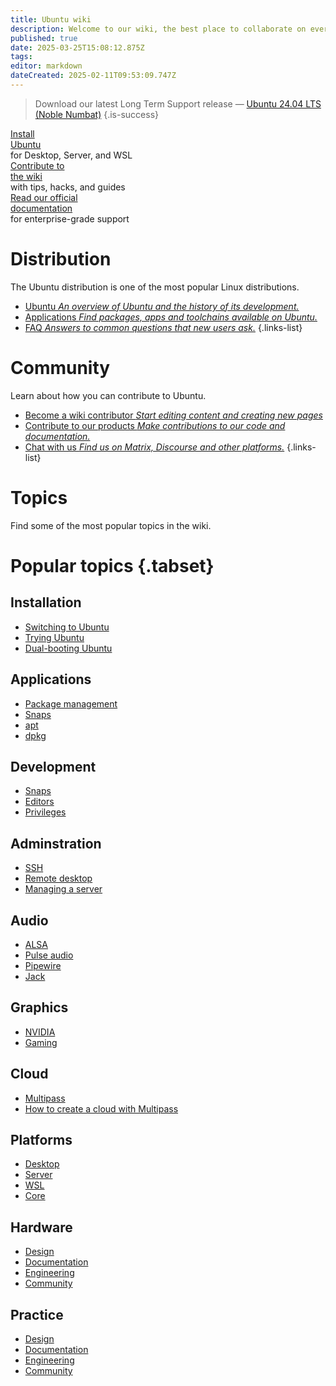```yaml
---
title: Ubuntu wiki
description: Welcome to our wiki, the best place to collaborate on everything Ubuntu.
published: true
date: 2025-03-25T15:08:12.875Z
tags: 
editor: markdown
dateCreated: 2025-02-11T09:53:09.747Z
---
```


> Download our latest Long Term Support release — [Ubuntu 24.04 LTS (Noble Numbat)]()
{.is-success}

<div class="cardGroup">
  <div class="card cardGroup__card">
    <div class="card__description cardGroup__cardDescription">
      <div class="icon fa fa-download card__descriptionIcon"></div>
      <div class="card__descriptionText"><a href="/ubuntu/install">Install<br/> Ubuntu</a></div>
    </div>
    <div class="card__price">for Desktop, Server, and WSL</div>
  </div>
  <div class="card cardGroup__card">
    <div class="card__description cardGroup__cardDescription">
      <div class="icon fa fa-pen card__descriptionIcon"></div>
      <div class="card__descriptionText"><a href="/community/wiki">Contribute to<br/>the wiki</a></div>
    </div>
    <div class="card__price">with tips, hacks, and guides</div>
  </div>
  <div class="card cardGroup__card">
    <div class="card__description cardGroup__cardDescription">
      <div class="icon fa fa-newspaper card__descriptionIcon"></div>
      <div class="card__descriptionText"><a href="/documentation/home">Read our official<br/> documentation</a></div>
    </div>
    <div class="card__price">for enterprise-grade support</div>
  </div>
</div>

# Distribution

The Ubuntu distribution is one of the most popular Linux distributions.

- [Ubuntu *An overview of Ubuntu and the history of its development.*](/ubuntu/overview)
- [Applications *Find packages, apps and toolchains available on Ubuntu.*](/ubuntu/software)
- [FAQ *Answers to common questions that new users ask.*](/ubuntu/tips)
{.links-list}

# Community

Learn about how you can contribute to Ubuntu.

- [Become a wiki contributor *Start editing content and creating new pages*](/community/wiki)
- [Contribute to our products *Make contributions to our code and documentation.*](/community/platforms)
- [Chat with us *Find us on Matrix, Discourse and other platforms.*](/community/platforms)
{.links-list}

# Topics

Find some of the most popular topics in the wiki.

# Popular topics {.tabset}

## Installation

- [Switching to Ubuntu](/home/alsa)
- [Trying Ubuntu](/home/pulseaudio)
- [Dual-booting Ubuntu](/home/pipewire)


## Applications

- [Package management](/home/packages)
- [Snaps](/home/snaps)
- [apt](/home/apt)
- [dpkg](/home/dpkg)

## Development

- [Snaps](/home/snap)
- [Editors](/home/editors)
- [Privileges](/home/privileges)

## Adminstration

- [SSH](/home/ssh)
- [Remote desktop](/home/remote)
- [Managing a server](/home/server)

## Audio

- [ALSA](/home/alsa)
- [Pulse audio](/home/pulseaudio)
- [Pipewire](/home/pipewire)
- [Jack](/home/jack)

## Graphics

- [NVIDIA](/home/nvidia)
- [Gaming](/home/gaming)

## Cloud

- [Multipass](/cloud/multipass)
- [How to create a cloud with Multipass](/cloud/multipass/multipasscloudguide)

## Platforms

- [Desktop](/ubuntu/desktop)
- [Server](/ubuntu/server)
- [WSL](/ubuntu/wsl)
- [Core](/ubuntu/core)

## Hardware

- [Design](/practice/design)
- [Documentation](/practice/docs)
- [Engineering](/practice/engineering)
- [Community](/practice/community)

## Practice

- [Design](/practice/design)
- [Documentation](/practice/docs)
- [Engineering](/practice/engineering)
- [Community](/practice/community)